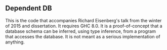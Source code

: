 Dependent DB
------------

This is the code that accompanies Richard Eisenberg's talk from
the winter of 2015 and dissertation.
It requires GHC 8.0. It is a proof-of-concept
that a database schema can be inferred, using type inference, from
a program that accesses the database. It is not meant as a serious
implementation of anything.
